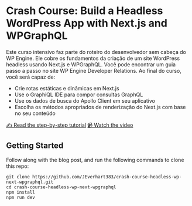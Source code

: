 # Crash Course: Build a Headless WordPress App with Next.js and WPGraphQL

Este curso intensivo faz parte do roteiro do desenvolvedor sem cabeça do WP Engine. Ele cobre os fundamentos da criação de um site WordPress headless usando Next.js e WPGraphQL. Você pode encontrar um guia passo a passo no site WP Engine Developer Relations. Ao final do curso, você será capaz de:
- Crie rotas estáticas e dinâmicas em Next.js
- Use o GraphiQL IDE para compor consultas GraphQL
- Use os dados de busca do Apollo Client em seu aplicativo
- Escolha os métodos apropriados de renderização do Next.js com base no seu conteúdo


[✍️ Read the step-by-step tutorial](https://developers.wpengine.com/blog/crash-course-build-a-simple-headless-wordpress-app-with-next-js-wpgraphql)
[📹 Watch the video](https://www.youtube.com/watch?v=wfy51nhjfUQ&t=1680s)

## Getting Started
Follow along with the blog post, and run the following commands to clone this repo:

    git clone https://github.com/JEverhart383/crash-course-headless-wp-next-wpgraphql.git
    cd crash-course-headless-wp-next-wpgraphql
    npm install
    npm run dev
